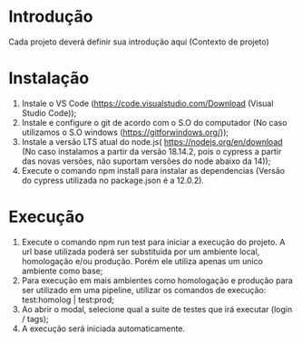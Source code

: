 # Introdução
Cada projeto deverá definir sua introdução aqui (Contexto de projeto)

# Instalação
1.	Instale o VS Code (https://code.visualstudio.com/Download (Visual Studio Code));
2.	Instale e configure o git de acordo com o S.O do computador (No caso utilizamos o S.O windows (https://gitforwindows.org/));
3.	Instale a versão LTS atual do node.js( https://nodejs.org/en/download (No caso instalamos a partir da versão 18.14.2, pois o cypress a partir das novas versões, não suportam versões do node abaixo da 14));
4.	Execute o comando npm install para instalar as dependencias (Versão do cypress utilizada no package.json é a 12.0.2).


# Execução
1.  Execute o comando npm run test para iniciar a execução do projeto. A url base utilizada poderá ser substituida por um ambiente local, homologação e/ou produção. Porém ele utiliza apenas um unico ambiente como base;
2.  Para execução em mais ambientes como homologação e produção para ser utilizado em uma pipeline, utilizar os comandos de execução: test:homolog | test:prod;
3.  Ao abrir o modal, selecione qual a suite de testes que irá executar (login / tags);
4.  A execução será iniciada automaticamente.


